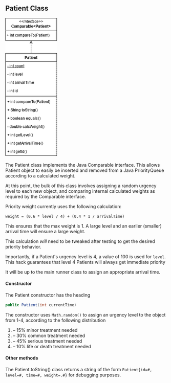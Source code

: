 ## Patient Class ##
![Patient Class UML](Patient-UML.png)

The Patient class implements the Java Comparable interface. This allows Patient object to easily be inserted and removed from a Java PriorityQueue according to a calculated weight.

At this point, the bulk of this class involves assigning a random urgency level to each new object, and comparing internal calculated weights as required by the Comparable interface.

Priority weight currently uses the following calculation:
```
weight = (0.6 * level / 4) + (0.4 * 1 / arrivalTime)
```
This ensures that the max weight is 1. A large level and an earlier (smaller) arrival time will ensure a large weight.

This calculation *will* need to be tweaked after testing to get the desired priority behavior.

Importantly, if a Patient's urgency level is 4, a value of 100 is used for `level`. This hack guarantees that level 4 Patients will always get immediate priority

It will be up to the main runner class to assign an appropriate arrival time.

#### Constructor ####
The Patient constructor has the heading
```java
public Patient(int currentTime)
```
The constructor uses `Math.random()` to assign an urgency level to the object from 1-4, according to the following distribution

1. – 15% minor treatment needed
2. – 30% common treatment needed
3. – 45% serious treatment needed
4. – 10% life or death treatment needed

#### Other methods ####
The Patient.toString() class returns a string of the form
`Patient{id=#, level=#, time=#, weight=.#}` for debugging purposes.